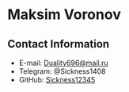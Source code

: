 # Maksim Voronov
## Contact Information
* E-mail: Duality696@mail.ru
* Telegram: @Sickness1408
* GitHub: [Sickness12345](https://github.com/Sickness12345)